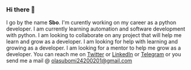 ### Hi there 👋
I go by the name **Sbo**. I'm curently working on my career as a python developer. 
I am currently learning automation and software development with python.
I am looking to collaborate on any project that will help me learn and grow as a developer.
I am looking for help with learning and growing as a developer.
I am looking for a mentor to help me grow as a developer.
You can reach me on [Twitter](https://twitter.com/Thereal_suboms) or [LinkedIn](https://www.linkedin.com/in/oladunjoye-olasubomi-31b68819b/) or [Telegram](https://t.me/suboms1) or you send me a mail @ [olasubomi24200201@gmail.com](mailto:olasubomi24200201@gmail.com)
